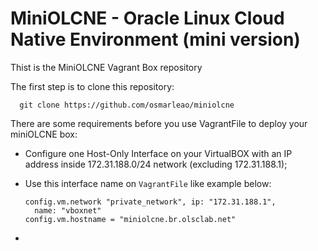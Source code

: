 # MiniOLCNE - Oracle Linux Cloud Native Environment (mini version)
Thist is the MiniOLCNE Vagrant Box repository

The first step is to clone this repository:

      git clone https://github.com/osmarleao/miniolcne

There are some requirements before you use VagrantFile to deploy your miniOLCNE box:

* Configure one Host-Only Interface on your VirtualBOX with an IP address inside 172.31.188.0/24 network (excluding 172.31.188.1);

* Use this interface name on `VagrantFile` like example below:

      config.vm.network "private_network", ip: "172.31.188.1",
        name: "vboxnet"
      config.vm.hostname = "miniolcne.br.olsclab.net"

* 
